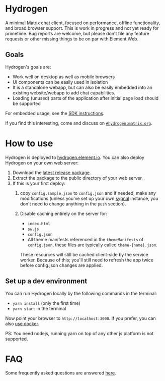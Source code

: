 # Hydrogen

A minimal [Matrix](https://matrix.org/) chat client, focused on performance, offline functionality, and broad browser support. This is work in progress and not yet ready for primetime. Bug reports are welcome, but please don't file any feature requests or other missing things to be on par with Element Web.

## Goals

Hydrogen's goals are:
 - Work well on desktop as well as mobile browsers
 - UI components can be easily used in isolation
 - It is a standalone webapp, but can also be easily embedded into an existing website/webapp to add chat capabilities.
 - Loading (unused) parts of the application after initial page load should be supported

For embedded usage, see the [SDK instructions](doc/SDK.md).

If you find this interesting, come and discuss on [`#hydrogen:matrix.org`](https://matrix.to/#/#hydrogen:matrix.org).

# How to use

Hydrogen is deployed to [hydrogen.element.io](https://hydrogen.element.io). You can also deploy Hydrogen on your own web server:

 1. Download the [latest release package](https://github.com/vector-im/hydrogen-web/releases).
 1. Extract the package to the public directory of your web server.
 1. If this is your first deploy:
    1. copy `config.sample.json` to `config.json` and if needed, make any modifications (unless you've set up your own [sygnal](https://github.com/matrix-org/sygnal) instance, you don't need to change anything in the `push` section).
    1. Disable caching entirely on the server for:
        - `index.html`
        - `sw.js`
        - `config.json`
        - All theme manifests referenced in the `themeManifests` of `config.json`, these files are typically called `theme-{name}.json`.

        These resources will still be cached client-side by the service worker. Because of this; you'll still need to refresh the app twice before config.json changes are applied.

## Set up a dev environment

You can run Hydrogen locally by the following commands in the terminal:

 - `yarn install` (only the first time)
 - `yarn start` in the terminal

Now point your browser to `http://localhost:3000`. If you prefer, you can also [use docker](doc/docker.md).

PS: You need nodejs, running yarn on top of any other js platform is not supported.

# FAQ

Some frequently asked questions are answered [here](doc/FAQ.md).
